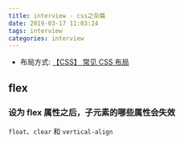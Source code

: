 ```yaml
---
title: interview - css之杂篇
date: 2019-03-17 11:03:24
tags: interview
categories: interview
---
```


- 布局方式: [【CSS】 常见 CSS 布局](https://cherryblog.site/common-CSS-layout.html)

## flex

### 设为 flex 属性之后，子元素的哪些属性会失效

`float`、`clear` 和 `vertical-align`
